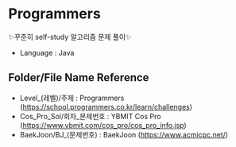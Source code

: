 # Programmers
✨꾸준히 self-study 알고리즘 문제 풀이✨
* Language : Java

## Folder/File Name Reference
* Level_(레벨)/주제 : Programmers (https://school.programmers.co.kr/learn/challenges)
* Cos_Pro_Sol/회차_문제번호 : YBMIT Cos Pro (https://www.ybmit.com/cos_pro/cos_pro_info.jsp) 
* BaekJoon/BJ_(문제번호) : BaekJoon (https://www.acmicpc.net/)

